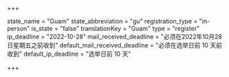 +++

state_name = "Guam"
state_abbreviation = "gu"
registration_type = "in-person"
is_state = "false"
translationKey = "Guam"
type = "register"
ip_deadline = "2022-10-28"
mail_received_deadline = "必须在2022年10月28日星期五之前收到"
default_mail_received_deadline = "必须在选举日前 10 天前收到"
default_ip_deadline = "选举日前 10 天"

+++